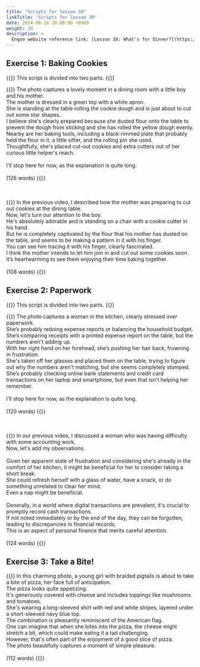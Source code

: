 ```yaml
---
title: "Scripts for lesson 38"
linkTitle: "Scripts for lesson 38"
date: 2024-06-18 18:00:00 +0900
weight: 38
description: >
  Engoo website reference link: [Lesson 38: What's for Dinner?](https://engoo.com/app/lessons/describing-pictures-intermediate-describing-pictures-whats-for-dinner/wIiOnEqjEeeU_WNppafWnw?category_id=P_HriMOnEeifo0O-yMP42w&course_id=ZZasjsOnEeiHZVOMC0VfdA)
---
```


## Exercise 1: Baking Cookies

{{<alert>}}
This script is divided into two parts.
{{</alert>}}

{{<card header="**1st script**">}}
The photo captures a lovely moment in a dining room with a little boy and his mother. <br/>
The mother is dressed in a green top with a white apron. <br/>
She is standing at the table rolling the cookie dough and is just about to cut out some star shapes.<br/>
I believe she's clearly prepared because she dusted flour onto the table to prevent the dough from sticking and she has rolled the yellow dough evenly.<br/>
Nearby are her baking tools, including a black-rimmed plate that probably held the flour in it, a little sifter, and the rolling pin she used.<br/>
Thoughtfully, she's placed cut-out cookies and extra cutters out of her curious little helper's reach.<br/>
<br/>
I'll stop here for now, as the explanation is quite long.<br/>
<br/>
(126 words)
{{</card>}}

　

{{<card header="**2nd script**">}}
In the previous video, I described how the mother was preparing to cut out cookies at the dining table. <br/>
Now, let's turn our attention to the boy.<br/>
He's absolutely adorable and is standing on a chair with a cookie cutter in his hand. <br/>
But he is completely captivated by the flour that his mother has dusted on the table, and seems to be making a pattern in it with his finger.<br/>
You can see him tracing it with his finger, clearly fascinated.<br/>
I think the mother intends to let him join in and cut out some cookies soon. <br/>
It’s heartwarming to see them enjoying their time baking together.<br/>
<br/>
(108 words)
{{</card>}}

## Exercise 2: Paperwork

{{<alert>}}
This script is divided into two parts.
{{</alert>}}

{{<card header="**1st script**">}}
The photo captures a woman in the kitchen, clearly stressed over paperwork. <br/>
She’s probably redoing expense reports or balancing the household budget. <br/>
She’s comparing receipts with a printed expense report on the table, but the numbers aren't adding up. <br/>
With her right hand on her forehead, she’s pushing her hair back, frowning in frustration. <br/>
She's taken off her glasses and placed them on the table, trying to figure out why the numbers aren't matching, but she seems completely stumped. <br/>
She’s probably checking online bank statements and credit card transactions on her laptop and smartphone, but even that isn't helping her remember. <br/>
<br/>
I'll stop here for now, as the explanation is quite long.<br/>
<br/>
(120 words)
{{</card>}}

　

{{<card header="**2nd script**">}}
In our previous video, I discussed a woman who was having difficulty with some accounting work.<br/>
Now, let's add my observations.<br/>
<br/>
Given her apparent state of frustration and considering she's already in the comfort of her kitchen, it might be beneficial for her to consider taking a short break. <br/>
She could refresh herself with a glass of water, have a snack, or do something unrelated to clear her mind.<br/>
Even a nap might be beneficial.<br/>
<br/>
Generally, in a world where digital transactions are prevalent, it's crucial to promptly record cash transactions. <br/>
If not noted immediately or by the end of the day, they can be forgotten, leading to discrepancies in financial records. <br/>
This is an aspect of personal finance that merits careful attention.<br/>
<br/>
(124 words)
{{</card>}}


## Exercise 3: Take a Bite!

{{<card header="**Script**">}}
In this charming photo, a young girl with braided pigtails is about to take a bite of pizza, her face full of anticipation. <br/>
The pizza looks quite appetizing. <br/>
It's generously covered with cheese and includes toppings like mushrooms and tomatoes.<br/>
She's wearing a long-sleeved shirt with red and white stripes, layered under a short-sleeved navy blue top. <br/>
The combination is pleasantly reminiscent of the American flag.<br/>
One can imagine that when she bites into the pizza, the cheese might stretch a bit, which could make eating it a tad challenging. <br/>
However, that's often part of the enjoyment of a good slice of pizza.<br/>
The photo beautifully captures a moment of simple pleasure.<br/>
<br/>
(112 words)
{{</card>}}

